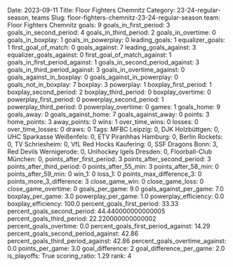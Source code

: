 Date: 2023-09-11
Title: Floor Fighters Chemnitz
Category: 23-24-regular-season, teams
Slug: floor-fighters-chemnitz-23-24-regular-season
team: Floor Fighters Chemnitz
goals: 9
goals_in_first_period: 3
goals_in_second_period: 4
goals_in_third_period: 2
goals_in_overtime: 0
goals_in_boxplay: 1
goals_in_powerplay: 0
leading_goals: 1
equalizer_goals: 1
first_goal_of_match: 0
goals_against: 7
leading_goals_against: 3
equalizer_goals_against: 0
first_goal_of_match_against: 1
goals_in_first_period_against: 1
goals_in_second_period_against: 3
goals_in_third_period_against: 3
goals_in_overtime_against: 0
goals_against_in_boxplay: 0
goals_against_in_powerplay: 0
goals_not_in_boxplay: 7
boxplay: 3
powerplay: 1
boxplay_first_period: 1
boxplay_second_period: 2
boxplay_third_period: 0
boxplay_overtime: 0
powerplay_first_period: 0
powerplay_second_period: 1
powerplay_third_period: 0
powerplay_overtime: 0
games: 1
goals_home: 9
goals_away: 0
goals_against_home: 7
goals_against_away: 0
points: 3
home_points: 3
away_points: 0
wins: 1
over_time_wins: 0
losses: 0
over_time_losses: 0
draws: 0
Tags:  MFBC Leipzig: 0,  DJK Holzbüttgen: 0,  UHC Sparkasse Weißenfels: 0,  ETV Piranhhas Hamburg: 0,  Berlin Rockets: 0,  TV Schriesheim: 0,  VfL Red Hocks Kaufering: 0,  SSF Dragons Bonn: 3,  Red Devils Wernigerode: 0,  Unihockey Igels Dresden: 0,  Floorball-Club München: 0,
points_after_first_period: 3
points_after_second_period: 3
points_after_third_period: 0
points_after_55_min: 3
points_after_58_min: 0
points_after_59_min: 0
win_1: 0
loss_1: 0
points_max_difference_3: 0
points_more_3_difference: 3
close_game_win: 0
close_game_loss: 0
close_game_overtime: 0
goals_per_game: 9.0
goals_against_per_game: 7.0
boxplay_per_game: 3.0
powerplay_per_game: 1.0
powerplay_efficiency: 0.0
boxplay_efficiency: 100.0
percent_goals_first_period: 33.33
percent_goals_second_period: 44.440000000000005
percent_goals_third_period: 22.220000000000002
percent_goals_overtime: 0.0
percent_goals_first_period_against: 14.29
percent_goals_second_period_against: 42.86
percent_goals_third_period_against: 42.86
percent_goals_overtime_against: 0.0
points_per_game: 3.0
goal_difference: 2
goal_difference_per_game: 2.0
is_playoffs: True
scoring_ratio: 1.29
rank: 4

